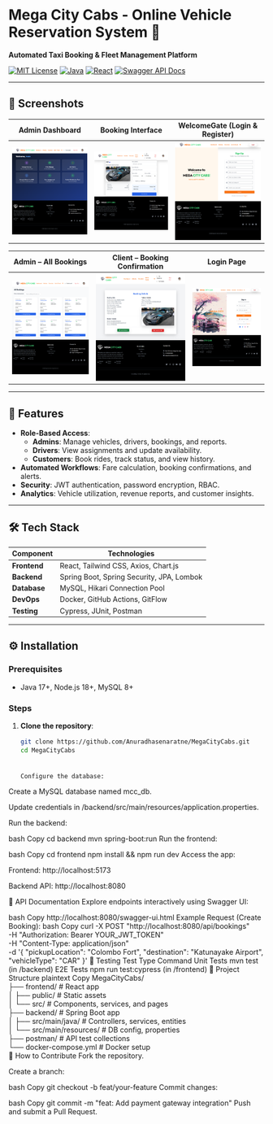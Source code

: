 # Mega City Cabs - Online Vehicle Reservation System 🚖  
**Automated Taxi Booking & Fleet Management Platform**  

[![MIT License](https://img.shields.io/badge/License-MIT-green)](LICENSE)
[![Java](https://img.shields.io/badge/Java-17%2B-orange)](https://www.oracle.com/java/)
[![React](https://img.shields.io/badge/React-18%2B-blue)](https://react.dev/)
[![Swagger API Docs](https://img.shields.io/badge/API%20Docs-Swagger-blue)](http://localhost:8080/swagger-ui.html)

---

## 📸 Screenshots

| **Admin Dashboard** | **Booking Interface** | **WelcomeGate (Login & Register)** |
|---------------------|------------------------|-------------------------------------|
| ![Admin Dashboard](https://github.com/Anuradhasenaratne/MegaCityCabs/blob/df634648c03560692b208e72d2b54980d9b32406/Admin%20pannle.png) | ![Booking Page](https://github.com/Anuradhasenaratne/MegaCityCabs/blob/91dc2a9ee26da3e713d3f4b5e3cac20235852186/client%20booking%20car.png) | ![Register Page](https://github.com/Anuradhasenaratne/MegaCityCabs/blob/df634648c03560692b208e72d2b54980d9b32406/regpage.png) |

| **Admin – All Bookings** | **Client – Booking Confirmation** | **Login Page** |
|---------------------------|------------------------------------|----------------|
| ![All Bookings](https://github.com/Anuradhasenaratne/MegaCityCabs/blob/df634648c03560692b208e72d2b54980d9b32406/admin%20all%20bookin%20view%20page.png) | ![Confirm Booking](https://github.com/Anuradhasenaratne/MegaCityCabs/blob/91dc2a9ee26da3e713d3f4b5e3cac20235852186/confiram%20booking%20by%20client.png) | ![Login](https://github.com/Anuradhasenaratne/MegaCityCabs/blob/df634648c03560692b208e72d2b54980d9b32406/Loginpage.png) |

---

## 🚀 Features  
- **Role-Based Access**:  
  - **Admins**: Manage vehicles, drivers, bookings, and reports.  
  - **Drivers**: View assignments and update availability.  
  - **Customers**: Book rides, track status, and view history.  
- **Automated Workflows**: Fare calculation, booking confirmations, and alerts.  
- **Security**: JWT authentication, password encryption, RBAC.  
- **Analytics**: Vehicle utilization, revenue reports, and customer insights.  

---

## 🛠️ Tech Stack  
| Component       | Technologies |  
|-----------------|--------------|  
| **Frontend**    | React, Tailwind CSS, Axios, Chart.js |  
| **Backend**     | Spring Boot, Spring Security, JPA, Lombok |  
| **Database**    | MySQL, Hikari Connection Pool |  
| **DevOps**      | Docker, GitHub Actions, GitFlow |  
| **Testing**     | Cypress, JUnit, Postman |  

---

## ⚙️ Installation  

### Prerequisites  
- Java 17+, Node.js 18+, MySQL 8+  

### Steps  
1. **Clone the repository**:  
   ```bash
   git clone https://github.com/Anuradhasenaratne/MegaCityCabs.git
   cd MegaCityCabs


   Configure the database:

Create a MySQL database named mcc_db.

Update credentials in /backend/src/main/resources/application.properties.

Run the backend:

bash
Copy
cd backend
mvn spring-boot:run
Run the frontend:

bash
Copy
cd frontend
npm install && npm run dev
Access the app:

Frontend: http://localhost:5173

Backend API: http://localhost:8080

📄 API Documentation
Explore endpoints interactively using Swagger UI:

bash
Copy
http://localhost:8080/swagger-ui.html
Example Request (Create Booking):
bash
Copy
curl -X POST "http://localhost:8080/api/bookings" \
-H "Authorization: Bearer YOUR_JWT_TOKEN" \
-H "Content-Type: application/json" \
-d '{
  "pickupLocation": "Colombo Fort",
  "destination": "Katunayake Airport",
  "vehicleType": "CAR"
}'
🧪 Testing
Test Type	Command
Unit Tests	mvn test (in /backend)
E2E Tests	npm run test:cypress (in /frontend)
📂 Project Structure
plaintext
Copy
MegaCityCabs/  
├── frontend/               # React app  
│   ├── public/             # Static assets  
│   └── src/                # Components, services, and pages  
├── backend/                # Spring Boot app  
│   ├── src/main/java/      # Controllers, services, entities  
│   └── src/main/resources/ # DB config, properties  
├── postman/                # API test collections  
└── docker-compose.yml      # Docker setup  
🤝 How to Contribute
Fork the repository.

Create a branch:

bash
Copy
git checkout -b feat/your-feature
Commit changes:

bash
Copy
git commit -m "feat: Add payment gateway integration"
Push and submit a Pull Request.







